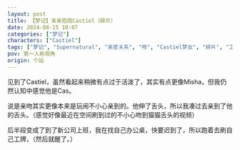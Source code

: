 ```yaml
---
layout: post
title: 【梦记】亲亲抱抱Castiel（碎片）
date: 2024-08-15 10:07
categories: ["梦记"]
characters: ["Castiel"]
tags: ["梦记", "Supernatural", "亲密关系", "吻", "Castiel梦女", "碎片", "工作", "dreamwalk"]
pov: 第一人称视角
origin: 个站
---
```


见到了Castiel，虽然看起来稍微有点过于活泼了，其实有点更像Misha，但我仍然认知中感觉他是Cas。

说是亲吻其实更像本来是玩闹不小心亲到的。他伸了舌头，所以我凑过去亲到了他的舌头。（感觉好像最近在空间刷到过的不小心吻到猫猫舌头的视频）

后半段变成了到了新公司上班，我在找自己办公桌，快要迟到了，所以跑着去刷自己工牌，（然后就醒了。）
